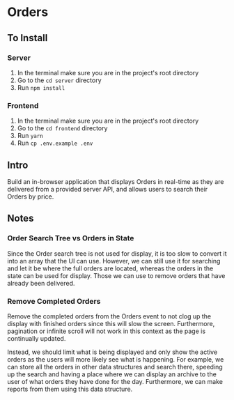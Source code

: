 # Orders

## To Install

### Server

1.  In the terminal make sure you are in the project's root directory
2.  Go to the `cd server` directory
3.  Run `npm install`

### Frontend

1.  In the terminal make sure you are in the project's root directory
2.  Go to the `cd frontend` directory
3.  Run `yarn`
4.  Run `cp .env.example .env`

## Intro

Build an in-browser application that displays Orders in real-time as they are delivered from a provided server API, and allows users to search their Orders by price.

## Notes

### Order Search Tree vs Orders in State

Since the Order search tree is not used for display, it is too slow to convert it into an array that the UI can use. However, we can still use it for searching and let it be where the full orders are located, whereas the orders in the state can be used for display. Those we can use to remove orders that have already been delivered.

### Remove Completed Orders

Remove the completed orders from the Orders event to not clog up the display with finished orders since this will slow the screen. Furthermore, pagination or infinite scroll will not work in this context as the page is continually updated.

Instead, we should limit what is being displayed and only show the active orders as the users will more likely see what is happening. For example, we can store all the orders in other data structures and search there, speeding up the search and having a place where we can display an archive to the user of what orders they have done for the day. Furthermore, we can make reports from them using this data structure.
